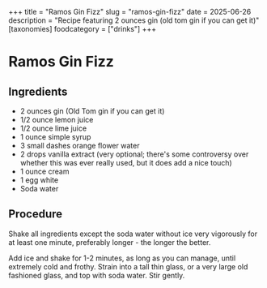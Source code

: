 ﻿+++
title = "Ramos Gin Fizz"
slug = "ramos-gin-fizz"
date = 2025-06-26
description = "Recipe featuring 2 ounces gin (old tom gin if you can get it)"
[taxonomies]
  foodcategory = ["drinks"]
+++

# Ramos Gin Fizz

## Ingredients
* 2 ounces gin (Old Tom gin if you can get it)
* 1/2 ounce lemon juice
* 1/2 ounce lime juice
* 1 ounce simple syrup
* 3 small dashes orange flower water
* 2 drops vanilla extract (very optional; there's some controversy over whether this was ever really used, but it does add a nice touch)
* 1 ounce cream
* 1 egg white
* Soda water

## Procedure
Shake all ingredients except the soda water without ice very vigorously for at least one minute, preferably longer - the longer the better.

Add ice and shake for 1-2 minutes, as long as you can manage, until extremely cold and frothy. Strain into a tall thin glass, or a very large old fashioned glass, and top with soda water. Stir gently.